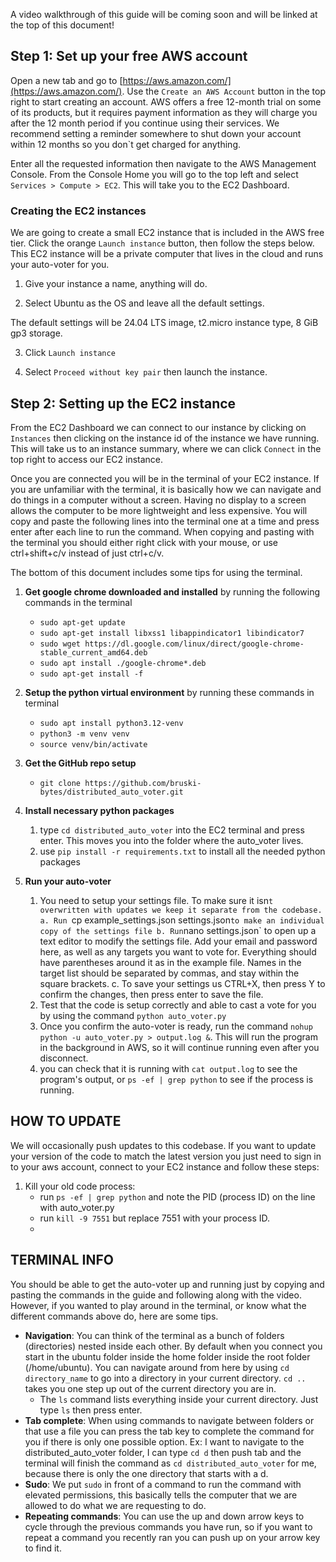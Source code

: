 A video walkthrough of this guide will be coming soon and will be linked at the top of this document!

## Step 1: Set up your free AWS account
Open a new tab and go to [https://aws.amazon.com/](https://aws.amazon.com/). Use the `Create an AWS Account` button in the top right to start creating an account. AWS offers a free 12-month trial on some of its products, but it requires payment information as they will charge you after the 12 month period if you continue using their services. We recommend setting a reminder somewhere to shut down your account within 12 months so you don`t get charged for anything. 

Enter all the requested information then navigate to the AWS Management Console. From the Console Home you will go to the top left and select `Services > Compute > EC2`. This will take you to the EC2 Dashboard.

### Creating the EC2 instances

We are going to create a small EC2 instance that is included in the AWS free tier. Click the orange `Launch instance` button, then follow the steps below. This EC2 instance will be a private computer that lives in the cloud and runs your auto-voter for you.

1) Give your instance a name, anything will do.

2) Select Ubuntu as the OS and leave all the default settings. 

The default settings will be 24.04 LTS image, t2.micro instance type, 8 GiB gp3 storage.

3) Click `Launch instance`

4) Select `Proceed without key pair` then launch the instance.

## Step 2: Setting up the EC2 instance

From the EC2 Dashboard we can connect to our instance by clicking on `Instances` then clicking on the instance id of the instance we have running. This will take us to an instance summary, where we can click `Connect` in the top right to access our EC2 instance. 

Once you are connected you will be in the terminal of your EC2 instance. If you are unfamiliar with the terminal, it is basically how we can navigate and do things in a computer without a screen. Having no display to a screen allows the computer to be more lightweight and less expensive. You will copy and paste the following lines into the terminal one at a time and press enter after each line to run the command. When copying and pasting with the terminal you should either right click with your mouse, or use ctrl+shift+c/v instead of just ctrl+c/v.

The bottom of this document includes some tips for using the terminal.

1.  **Get google chrome downloaded and installed** by running the following commands in the terminal
    
    - `sudo apt-get update`
    - `sudo apt-get install libxss1 libappindicator1 libindicator7`
    - `sudo wget https://dl.google.com/linux/direct/google-chrome-stable_current_amd64.deb`
    - `sudo apt install ./google-chrome*.deb`
    - `sudo apt-get install -f`
    
2. **Setup the python virtual environment** by running these commands in terminal
    - `sudo apt install python3.12-venv`
    - `python3 -m venv venv`
    - `source venv/bin/activate`
    
3. **Get the GitHub repo setup**
    - `git clone https://github.com/bruski-bytes/distributed_auto_voter.git`

4. **Install necessary python packages**
    1. type `cd distributed_auto_voter` into the EC2 terminal and press enter. This moves you into the folder where the auto_voter lives.
    2. use `pip install -r requirements.txt` to install all the needed python packages

5. **Run your auto-voter**
    1. You need to setup your settings file. To make sure it isn`t overwritten with updates we keep it separate from the codebase.
        a. Run `cp example_settings.json settings.json` to make an individual copy of the settings file
        b. Run `nano settings.json` to open up a text editor to modify the settings file. Add your email and password here, as well as any targets you want to vote for. Everything should have parentheses around it as in the example file. Names in the target list should be separated by commas, and stay within the square brackets.
        c. To save your settings us CTRL+X, then press Y to confirm the changes, then press enter to save the file.
    2. Test that the code is setup correctly and able to cast a vote for you by using the command `python auto_voter.py`
    3. Once you confirm the auto-voter is ready, run the command `nohup python -u auto_voter.py > output.log &`. This will run the program in the background in AWS, so it will continue running even after you disconnect. 
    4. you can check that it is running with `cat output.log` to see the program's output, or `ps -ef | grep python` to see if the process is running.

## HOW TO UPDATE
We will occasionally push updates to this codebase. If you want to update your version of the code to match the latest version you just need to sign in to your aws account, connect to your EC2 instance and follow these steps:
1) Kill your old code process:
    - run `ps -ef | grep python` and note the PID (process ID) on the line with auto_voter.py
    - run `kill -9 7551` but replace 7551 with your process ID.
    - 

## TERMINAL INFO
You should be able to get the auto-voter up and running just by copying and pasting the commands in the guide and following along with the video. However, if you wanted to play around in the terminal, or know what the different commands above do, here are some tips.
- **Navigation**: You can think of the terminal as a bunch of folders (directories) nested inside each other. By default when you connect you start in the ubuntu folder inside the home folder inside the root folder (/home/ubuntu). You can navigate around from here by using `cd directory_name` to go into a directory in your current directory. `cd ..` takes you one step up out of the current directory you are in.
    - The `ls` command lists everything inside your current directory. Just type `ls` then press enter.
- **Tab complete**: When using commands to navigate between folders or that use a file you can press the tab key to complete the command for you if there is only one possible option. Ex: I want to navigate to the distributed_auto_voter folder, I can type `cd d` then push tab and the terminal will finish the command as `cd distributed_auto_voter` for me, because there is only the one directory that starts with a d.
- **Sudo**: We put `sudo` in front of a command to run the command with elevated permissions, this basically tells the computer that we are allowed to do what we are requesting to do.
- **Repeating commands**: You can use the up and down arrow keys to cycle through the previous commands you have run, so if you want to repeat a command you recently ran you can push up on your arrow key to find it.
